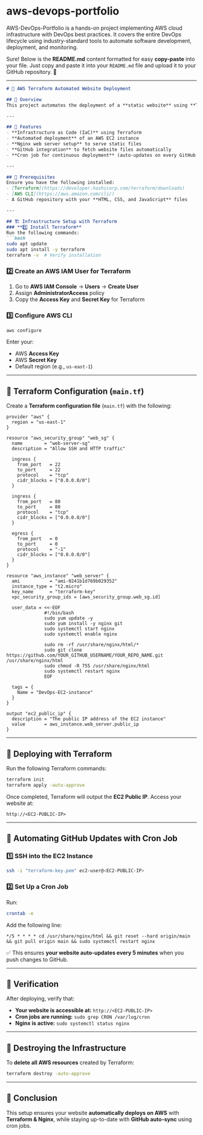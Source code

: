 # aws-devops-portfolio
AWS-DevOps-Portfolio is a hands-on project implementing AWS cloud infrastructure with DevOps best practices. It covers the entire DevOps lifecycle using industry-standard tools to automate software development, deployment, and monitoring.

Sure! Below is the **README.md** content formatted for easy **copy-paste** into your file. Just copy and paste it into your `README.md` file and upload it to your GitHub repository. 🚀

---

```md
# 🚀 AWS Terraform Automated Website Deployment

## 📌 Overview
This project automates the deployment of a **static website** using **Terraform, AWS EC2, Nginx, and GitHub**. It provisions an EC2 instance, installs Nginx, fetches website files from GitHub, and automatically updates the site whenever changes are pushed.

---

## 🌟 Features
- **Infrastructure as Code (IaC)** using Terraform
- **Automated deployment** of an AWS EC2 instance
- **Nginx web server setup** to serve static files
- **GitHub integration** to fetch website files automatically
- **Cron job for continuous deployment** (auto-updates on every GitHub push)

---

## 🔧 Prerequisites
Ensure you have the following installed:
- [Terraform](https://developer.hashicorp.com/terraform/downloads)
- [AWS CLI](https://aws.amazon.com/cli/)
- A GitHub repository with your **HTML, CSS, and JavaScript** files

---

## 🏗️ Infrastructure Setup with Terraform
### **1️⃣ Install Terraform**
Run the following commands:
```bash
sudo apt update
sudo apt install -y terraform
terraform -v  # Verify installation
```

### **2️⃣ Create an AWS IAM User for Terraform**
1. Go to **AWS IAM Console** → **Users** → **Create User**
2. Assign **AdministratorAccess** policy
3. Copy the **Access Key** and **Secret Key** for Terraform

### **3️⃣ Configure AWS CLI**
```bash
aws configure
```
Enter your:
- AWS **Access Key**
- AWS **Secret Key**
- Default region (e.g., `us-east-1`)

---

## 📝 Terraform Configuration (`main.tf`)
Create a **Terraform configuration file** (`main.tf`) with the following:

```hcl
provider "aws" {
  region = "us-east-1"
}

resource "aws_security_group" "web_sg" {
  name        = "web-server-sg"
  description = "Allow SSH and HTTP traffic"

  ingress {
    from_port   = 22
    to_port     = 22
    protocol    = "tcp"
    cidr_blocks = ["0.0.0.0/0"]
  }

  ingress {
    from_port   = 80
    to_port     = 80
    protocol    = "tcp"
    cidr_blocks = ["0.0.0.0/0"]
  }

  egress {
    from_port   = 0
    to_port     = 0
    protocol    = "-1"
    cidr_blocks = ["0.0.0.0/0"]
  }
}

resource "aws_instance" "web_server" {
  ami           = "ami-0241b1d769b029352"
  instance_type = "t2.micro"
  key_name      = "terraform-key"
  vpc_security_group_ids = [aws_security_group.web_sg.id]

  user_data = <<-EOF
              #!/bin/bash
              sudo yum update -y
              sudo yum install -y nginx git
              sudo systemctl start nginx
              sudo systemctl enable nginx

              sudo rm -rf /usr/share/nginx/html/*
              sudo git clone https://github.com/YOUR_GITHUB_USERNAME/YOUR_REPO_NAME.git /usr/share/nginx/html
              sudo chmod -R 755 /usr/share/nginx/html
              sudo systemctl restart nginx
              EOF

  tags = {
    Name = "DevOps-EC2-instance"
  }
}

output "ec2_public_ip" {
  description = "The public IP address of the EC2 instance"
  value       = aws_instance.web_server.public_ip
}
```

---

## 🚀 Deploying with Terraform
Run the following Terraform commands:

```bash
terraform init
terraform apply -auto-approve
```
Once completed, Terraform will output the **EC2 Public IP**. Access your website at:
```
http://<EC2-PUBLIC-IP>
```

---

## 🔄 Automating GitHub Updates with Cron Job
### **1️⃣ SSH into the EC2 Instance**
```bash
ssh -i "terraform-key.pem" ec2-user@<EC2-PUBLIC-IP>
```

### **2️⃣ Set Up a Cron Job**
Run:
```bash
crontab -e
```
Add the following line:
```
*/5 * * * * cd /usr/share/nginx/html && git reset --hard origin/main && git pull origin main && sudo systemctl restart nginx
```
✅ This ensures **your website auto-updates every 5 minutes** when you push changes to GitHub.

---

## 🎯 Verification
After deploying, verify that:
- **Your website is accessible at:** `http://<EC2-PUBLIC-IP>`
- **Cron jobs are running:** `sudo grep CRON /var/log/cron`
- **Nginx is active:** `sudo systemctl status nginx`

---

## 🛑 Destroying the Infrastructure
To **delete all AWS resources** created by Terraform:
```bash
terraform destroy -auto-approve
```

---

## 🎉 Conclusion
This setup ensures your website **automatically deploys on AWS** with **Terraform & Nginx**, while staying up-to-date with **GitHub auto-sync** using cron jobs.
